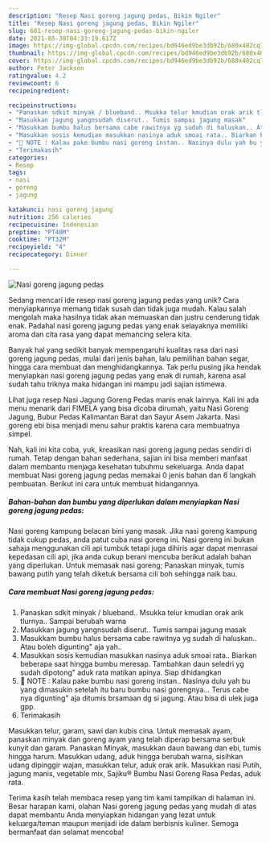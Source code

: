 ```yaml
---
description: "Resep Nasi goreng jagung pedas, Bikin Ngiler"
title: "Resep Nasi goreng jagung pedas, Bikin Ngiler"
slug: 601-resep-nasi-goreng-jagung-pedas-bikin-ngiler
date: 2021-05-30T04:33:19.617Z
image: https://img-global.cpcdn.com/recipes/bd946ed9be3db92b/680x482cq70/nasi-goreng-jagung-pedas-foto-resep-utama.jpg
thumbnail: https://img-global.cpcdn.com/recipes/bd946ed9be3db92b/680x482cq70/nasi-goreng-jagung-pedas-foto-resep-utama.jpg
cover: https://img-global.cpcdn.com/recipes/bd946ed9be3db92b/680x482cq70/nasi-goreng-jagung-pedas-foto-resep-utama.jpg
author: Peter Jackson
ratingvalue: 4.2
reviewcount: 6
recipeingredient:

recipeinstructions:
- "Panaskan sdkit minyak / blueband.. Msukka telur kmudian orak arik tlurnya.. Sampai berubah warna"
- "Masukkan jagung yangnsudah diserut.. Tumis sampai jagung masak"
- "Masukkam bumbu halus bersama cabe rawitnya yg sudah di haluskan.. Atau boleh digunting&#34; aja yah.."
- "Masukkan sosis kemudian masukkan nasinya aduk smoai rata.. Biarkan beberapa saat hingga bumbu meresap. Tambahkan daun seledri yg sudah dipotong&#34; aduk rata matikan apinya. Siap dihidangkan"
- "📌 NOTE : Kalau pake bumbu nasi goreng instan.. Nasinya dulu yah bu yang dimasukin setelah itu baru bumbu nasi gorengnya... Terus cabe nya digunting&#34; aja ditumis brsamaan dg si jagung. Atau bisa di ulek juga gpp."
- "Terimakasih"
categories:
- Resep
tags:
- nasi
- goreng
- jagung

katakunci: nasi goreng jagung 
nutrition: 256 calories
recipecuisine: Indonesian
preptime: "PT40M"
cooktime: "PT32M"
recipeyield: "4"
recipecategory: Dinner

---
```



![Nasi goreng jagung pedas](https://img-global.cpcdn.com/recipes/bd946ed9be3db92b/680x482cq70/nasi-goreng-jagung-pedas-foto-resep-utama.jpg)

Sedang mencari ide resep nasi goreng jagung pedas yang unik? Cara menyiapkannya memang tidak susah dan tidak juga mudah. Kalau salah mengolah maka hasilnya tidak akan memuaskan dan justru cenderung tidak enak. Padahal nasi goreng jagung pedas yang enak selayaknya memiliki aroma dan cita rasa yang dapat memancing selera kita.

Banyak hal yang sedikit banyak mempengaruhi kualitas rasa dari nasi goreng jagung pedas, mulai dari jenis bahan, lalu pemilihan bahan segar, hingga cara membuat dan menghidangkannya. Tak perlu pusing jika hendak menyiapkan nasi goreng jagung pedas yang enak di rumah, karena asal sudah tahu triknya maka hidangan ini mampu jadi sajian istimewa.

Lihat juga resep Nasi Jagung Goreng Pedas manis enak lainnya. Kali ini ada menu menarik dari FIMELA yang bisa dicoba dirumah, yaitu Nasi Goreng Jagung, Bubur Pedas Kalimantan Barat dan Sayur Asem Jakarta. Nasi goreng ebi bisa menjadi menu sahur praktis karena cara membuatnya simpel.


Nah, kali ini kita coba, yuk, kreasikan nasi goreng jagung pedas sendiri di rumah. Tetap dengan bahan sederhana, sajian ini bisa memberi manfaat dalam membantu menjaga kesehatan tubuhmu sekeluarga. Anda dapat membuat Nasi goreng jagung pedas memakai 0 jenis bahan dan 6 langkah pembuatan. Berikut ini cara untuk membuat hidangannya.

<!--inarticleads1-->

##### Bahan-bahan dan bumbu yang diperlukan dalam menyiapkan Nasi goreng jagung pedas:



Nasi goreng kampung belacan bini yang masak. Jika nasi goreng kampung tidak cukup pedas, anda patut cuba nasi goreng ini. Nasi goreng ini bukan sahaja menggunakan cili api tumbuk tetapi juga dihiris agar dapat menrasai kepedasan cili api, jika anda cukup berani mencuba berikut adalah bahan yang diperlukan. Untuk memasak nasi goreng; Panaskan minyak, tumis bawang putih yang telah diketuk bersama cili boh sehingga naik bau. 

<!--inarticleads2-->

##### Cara membuat Nasi goreng jagung pedas:

1. Panaskan sdkit minyak / blueband.. Msukka telur kmudian orak arik tlurnya.. Sampai berubah warna
1. Masukkan jagung yangnsudah diserut.. Tumis sampai jagung masak
1. Masukkam bumbu halus bersama cabe rawitnya yg sudah di haluskan.. Atau boleh digunting&#34; aja yah..
1. Masukkan sosis kemudian masukkan nasinya aduk smoai rata.. Biarkan beberapa saat hingga bumbu meresap. Tambahkan daun seledri yg sudah dipotong&#34; aduk rata matikan apinya. Siap dihidangkan
1. 📌 NOTE : Kalau pake bumbu nasi goreng instan.. Nasinya dulu yah bu yang dimasukin setelah itu baru bumbu nasi gorengnya... Terus cabe nya digunting&#34; aja ditumis brsamaan dg si jagung. Atau bisa di ulek juga gpp.
1. Terimakasih


Masukkan telur, garam, sawi dan kubis cina. Untuk memasak ayam, panaskan minyak dan goreng ayam yang telah diperap bersama serbuk kunyit dan garam. Panaskan Minyak, masukkan daun bawang dan ebi, tumis hingga harum. Masukkan udang, aduk hingga berubah warna, sisihkan udang dipinggir wajan, masukkan telur, aduk orak arik. Masukkan nasi Putih, jagung manis, vegetable mix, Sajiku® Bumbu Nasi Goreng Rasa Pedas, aduk rata. 

Terima kasih telah membaca resep yang tim kami tampilkan di halaman ini. Besar harapan kami, olahan Nasi goreng jagung pedas yang mudah di atas dapat membantu Anda menyiapkan hidangan yang lezat untuk keluarga/teman maupun menjadi ide dalam berbisnis kuliner. Semoga bermanfaat dan selamat mencoba!
